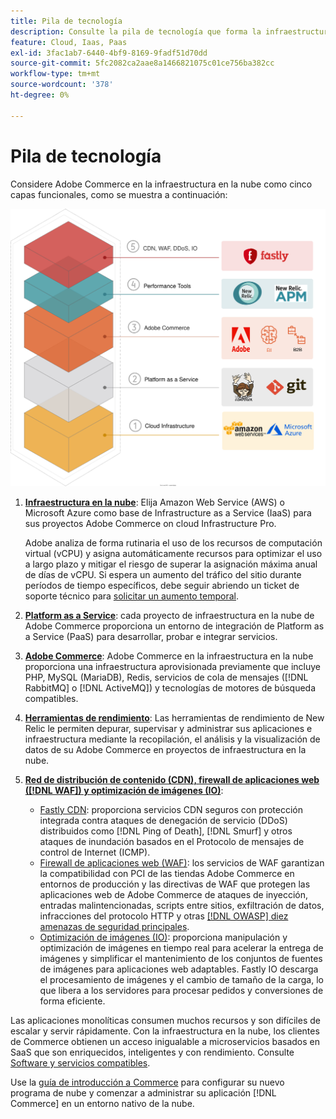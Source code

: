 ```yaml
---
title: Pila de tecnología
description: Consulte la pila de tecnología que forma la infraestructura de Commerce en la nube.
feature: Cloud, Iaas, Paas
exl-id: 3fac1ab7-6440-4bf9-8169-9fadf51d70dd
source-git-commit: 5fc2082ca2aae8a1466821075c01ce756ba382cc
workflow-type: tm+mt
source-wordcount: '378'
ht-degree: 0%

---
```


# Pila de tecnología

Considere Adobe Commerce en la infraestructura en la nube como cinco capas funcionales, como se muestra a continuación:

![Pila de nube](../../assets/CloudStack.svg)

1. [**Infraestructura en la nube**](pro-architecture.md): Elija Amazon Web Service (AWS) o Microsoft Azure como base de Infrastructure as a Service (IaaS) para sus proyectos Adobe Commerce on cloud Infrastructure Pro.

   Adobe analiza de forma rutinaria el uso de los recursos de computación virtual (vCPU) y asigna automáticamente recursos para optimizar el uso a largo plazo y mitigar el riesgo de superar la asignación máxima anual de días de vCPU. Si espera un aumento del tráfico del sitio durante períodos de tiempo específicos, debe seguir abriendo un ticket de soporte técnico para [solicitar un aumento temporal](https://experienceleague.adobe.com/docs/commerce-knowledge-base/kb/how-to/how-to-request-temporary-magento-upsize.html).

1. [**Platform as a Service**](cloud-architecture.md): cada proyecto de infraestructura en la nube de Adobe Commerce proporciona un entorno de integración de Platform as a Service (PaaS) para desarrollar, probar e integrar servicios.
1. [**Adobe Commerce**](../project/overview.md): Adobe Commerce en la infraestructura en la nube proporciona una infraestructura aprovisionada previamente que incluye PHP, MySQL (MariaDB), Redis, servicios de cola de mensajes ([!DNL RabbitMQ] o [!DNL ActiveMQ]) y tecnologías de motores de búsqueda compatibles.
1. [**Herramientas de rendimiento**](../monitor/new-relic-service.md): Las herramientas de rendimiento de New Relic le permiten depurar, supervisar y administrar sus aplicaciones e infraestructura mediante la recopilación, el análisis y la visualización de datos de su Adobe Commerce en proyectos de infraestructura en la nube.
1. [**Red de distribución de contenido (CDN), firewall de aplicaciones web ([!DNL WAF]) y optimización de imágenes (IO)**](../cdn/fastly.md):

   * [Fastly CDN](../cdn/fastly.md#ddos-protection): proporciona servicios CDN seguros con protección integrada contra ataques de denegación de servicio (DDoS) distribuidos como [!DNL Ping of Death], [!DNL Smurf] y otros ataques de inundación basados en el Protocolo de mensajes de control de Internet (ICMP).
   * [Firewall de aplicaciones web (WAF)](../cdn/fastly-waf-service.md): los servicios de WAF garantizan la compatibilidad con PCI de las tiendas Adobe Commerce en entornos de producción y las directivas de WAF que protegen las aplicaciones web de Adobe Commerce de ataques de inyección, entradas malintencionadas, scripts entre sitios, exfiltración de datos, infracciones del protocolo HTTP y otras [[!DNL OWASP] diez amenazas de seguridad principales](https://owasp.org/www-project-top-ten/).
   * [Optimización de imágenes (IO)](../cdn/fastly-image-optimization.md): proporciona manipulación y optimización de imágenes en tiempo real para acelerar la entrega de imágenes y simplificar el mantenimiento de los conjuntos de fuentes de imágenes para aplicaciones web adaptables. Fastly IO descarga el procesamiento de imágenes y el cambio de tamaño de la carga, lo que libera a los servidores para procesar pedidos y conversiones de forma eficiente.

Las aplicaciones monolíticas consumen muchos recursos y son difíciles de escalar y servir rápidamente. Con la infraestructura en la nube, los clientes de Commerce obtienen un acceso inigualable a microservicios basados en SaaS que son enriquecidos, inteligentes y con rendimiento. Consulte [Software y servicios compatibles](cloud-architecture.md#supported-software-and-services).

Use la [guía de introducción a Commerce](../../get-started/overview.md) para configurar su nuevo programa de nube y comenzar a administrar su aplicación [!DNL Commerce] en un entorno nativo de la nube.
